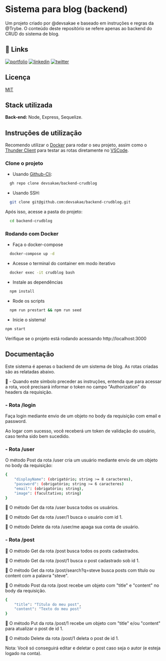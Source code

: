 
# Sistema para blog (backend)

Um projeto criado por @devsakae e baseado em instruções e regras da @Trybe. O conteúdo deste repositório se refere apenas ao backend do CRUD do sistema de blog.


## 🔗 Links
[![portfolio](https://img.shields.io/badge/my_portfolio-000?style=for-the-badge&logo=ko-fi&logoColor=white)](http://portfolio.sakae.social)
[![linkedin](https://img.shields.io/badge/linkedin-0A66C2?style=for-the-badge&logo=linkedin&logoColor=white)](https://www.linkedin.com/rodrigosakae)
[![twitter](https://img.shields.io/badge/twitter-1DA1F2?style=for-the-badge&logo=twitter&logoColor=white)](https://twitter.com/Sakae)


## Licença

[MIT](https://choosealicense.com/licenses/mit/)


## Stack utilizada

**Back-end:** Node, Express, Sequelize.

## Instruções de utilização

Recomendo utilizar o [Docker](https://www.docker.com/) para rodar o seu projeto, assim como o [Thunder Client](https://marketplace.visualstudio.com/items?itemName=rangav.vscode-thunder-client) para testar as rotas diretamente no [VSCode](http://vscode.dev).

### Clone o projeto

- Usando [Github-Cli](https://cli.github.com/):
```bash
  gh repo clone devsakae/backend-crudblog
```
- Usando SSH:
```bash
  git clone git@github.com:devsakae/backend-crudblog.git
```
Após isso, acesse a pasta do projeto:
```bash
  cd backend-crudblog
```

### Rodando com Docker

- Faça o docker-compose
```bash
  docker-compose up -d
```

- Acesse o terminal do container em modo iterativo

```bash
  docker exec -it crudblog bash
```

- Instale as dependências

```bash
  npm install
```

- Rode os scripts

```bash
  npm run prestart && npm run seed
```

- Inicie o sistema!
```bash
npm start
```

Verifique se o projeto está rodando acessando http://localhost:3000
## Documentação

Este sistema é apenas o backend de um sistema de blog. As rotas criadas são as relatadas abaixo.

🔑 - Quando este símbolo preceder as instruções, entenda que para acessar a rota, você precisará informar o token no campo "Authorization" do headers da requisição.

### - Rota /login
Faça login mediante envio de um objeto no body da requisição com email e password.

Ao logar com sucesso, você receberá um token de validação do usuário, caso tenha sido bem sucedido.

### - Rota /user
O método Post da rota /user cria um usuário mediante envio de um objeto no body da requisição:
```bash
{
    "displayName": (obrigatório; string >= 8 caracteres),
    "password": (obrigatório; string >= 6 caracteres)
    "email": (obrigatório; string),
    "image": (facultativo; string)
}
```

🔑 O método Get da rota /user busca todos os usuários.

🔑 O método Get da rota /user/1 busca o usuário com id 1.

🔑 O método Delete da rota /user/me apaga sua conta de usuário.

### - Rota /post
🔑 O método Get da rota /post busca todos os posts cadastrados.

🔑 O método Get da rota /post/1 busca o post cadastrado sob id 1.

🔑 O método Get da rota /post/search?q=steve busca posts com título ou content com a palavra "steve".

🔑 O método Post da rota /post recebe um objeto com "title" e "content" no body da requisição.

```bash
{
    "title": "Título do meu post",
    "content": "Texto do meu post"
}
```

🔑 O método Put da rota /post/1 recebe um objeto com "title" e/ou "content" para atualizar o post de id 1.

🔑 O método Delete da rota /post/1 deleta o post de id 1.

Nota: Você só conseguirá editar e deletar o post caso seja o autor (e esteja logado na conta).